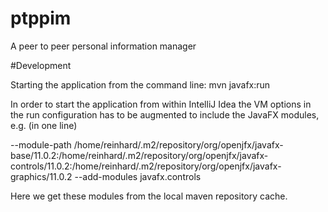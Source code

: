 # ptppim
A peer to peer personal information manager

#Development

Starting the application from the command line:
mvn javafx:run

In order to start the application from within IntelliJ Idea 
the VM options in the run configuration has to be augmented
to include the JavaFX modules, e.g. (in one line)


--module-path
/home/reinhard/.m2/repository/org/openjfx/javafx-base/11.0.2:/home/reinhard/.m2/repository/org/openjfx/javafx-controls/11.0.2:/home/reinhard/.m2/repository/org/openjfx/javafx-graphics/11.0.2
--add-modules
javafx.controls

Here we get these modules from the local maven repository cache.
